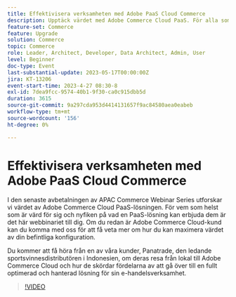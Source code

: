 ```yaml
---
title: Effektivisera verksamheten med Adobe PaaS Cloud Commerce
description: Upptäck värdet med Adobe Commerce Cloud PaaS. För alla som för närvarande är självständigt webbhotell och nyfikna på vad en PaaS-lösning kan erbjuda dem är det här webbinariet till dig.
feature-set: Commerce
feature: Upgrade
solution: Commerce
topic: Commerce
role: Leader, Architect, Developer, Data Architect, Admin, User
level: Beginner
doc-type: Event
last-substantial-update: 2023-05-17T00:00:00Z
jira: KT-13206
event-start-time: 2023-4-27 08:30-8
exl-id: 7dea9fcc-9574-40b1-9f30-ca0c915dbb5d
duration: 3615
source-git-commit: 9a297cda953d4414131657f9ac84580aea0eabeb
workflow-type: tm+mt
source-wordcount: '156'
ht-degree: 0%

---
```


# Effektivisera verksamheten med Adobe PaaS Cloud Commerce

I den senaste avbetalningen av APAC Commerce Webinar Series utforskar vi värdet av Adobe Commerce Cloud PaaS-lösningen. För vem som helst som är värd för sig och nyfiken på vad en PaaS-lösning kan erbjuda dem är det här webbinariet till dig. Om du redan är Adobe Commerce Cloud-kund kan du komma med oss för att få veta mer om hur du kan maximera värdet av din befintliga konfiguration.

Du kommer att få höra från en av våra kunder, Panatrade, den ledande sportsvinnesdistributören i Indonesien, om deras resa från lokal till Adobe Commerce Cloud och hur de skördar fördelarna av att gå över till en fullt optimerad och hanterad lösning för sin e-handelsverksamhet.

>[!VIDEO](https://video.tv.adobe.com/v/3419132/?learn=on)
